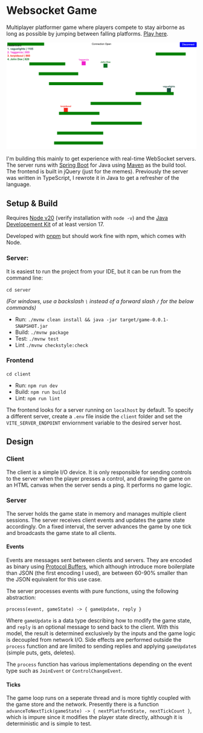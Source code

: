 # Websocket Game 

Multiplayer platformer game where players compete to stay airborne as long as possible by jumping between falling platforms. [Play here](https://1aggarcia.github.io/websocket-game/).

![Screenshot of Gameplay](media/screenshot.png)

I'm building this mainly to get experience with real-time WebSocket servers. The server runs with [Spring Boot](https://spring.io/) for Java using [Maven](https://maven.apache.org/what-is-maven.html) as the build tool. The frontend is built in jQuery (just for the memes). Previously the server was written in TypeScript, I rewrote it in Java to get a refresher of the language.

## Setup & Build

Requires [Node v20](https://nodejs.org/en) (verify installation with `node -v`) and the [Java Developement Kit](https://www.oracle.com/java/technologies/downloads/) of at least version 17.

Developed with [pnpm](https://pnpm.io/) but should work fine with npm, which comes with Node.

### Server:

 It is easiest to run the project from your IDE, but it can be run from the command line:

`cd server`

*(For windows, use a backslash `\` instead of a forward slash `/` for the below commands)*
- Run: `./mvnw clean install && java -jar target/game-0.0.1-SNAPSHOT.jar`
- Build: `./mvnw package`
- Test: `./mvnw test`
- Lint `./mvnw checkstyle:check`

### Frontend
`cd client`

- Run: `npm run dev`
- Build: `npm run build`
- Lint: `npm run lint`

The frontend looks for a server running on `localhost` by default. To specify a different server, create a `.env` file inside the `client` folder and set the `VITE_SERVER_ENDPOINT` enviornment variable to the desired server host.

## Design

### Client
The client is a simple I/O device. It is only responsible for sending controls to the server when the player presses a control, and drawing the game on an HTML canvas when the server sends a ping. It performs no game logic.

### Server
The server holds the game state in memory and manages multiple client sessions. The server receives client events and updates the game state accordingly. On a fixed interval, the server advances the game by one tick and broadcasts the game state to all clients.

#### Events
Events are messages sent between clients and servers. They are encoded as binary using [Protocol Buffers](https://protobuf.dev/), which although introduce more boilerplate than JSON (the first encoding I used), are between 60-90% smaller than the JSON equivalent for this use case.

The server processes events with pure functions, using the following abstraction:
```
process(event, gameState) -> { gameUpdate, reply }
```
Where `gameUpdate` is a data type describing how to modify the game state, and `reply` is an optional message to send back to the client. With this model, the result is determined exclusively by the inputs and the game logic is decoupled from network I/O. Side effects are performed outside the `process` function and are limited to sending replies and applying `gameUpdate`s (simple puts, gets, deletes).

The `process` function has various implementations depending on the event type such as `JoinEvent` or `ControlChangeEvent`.

#### Ticks
The game loop runs on a seperate thread and is more tightly coupled with the game store and the network. Presently there is a function `advanceToNextTick(gameState) -> { nextPlatformState, nextTickCount }`, which is impure since it modifies the player state directly, although it is deterministic and is simple to test.